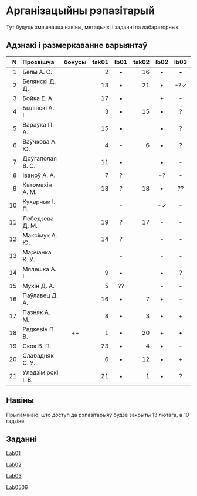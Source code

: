 # Арганізацыйны рэпазітарый

Тут будуць змяшчацца навіны, метадычкі і заданні па лабараторных.

## Адзнакі і размеркаванне варыянтаў


|N  |Прозвішча         |бонусы|tsk01|lb01|tsk02|lb02|lb03|lb04|lb05|lb06|
|--:|:-----------------|:----:|----:|:--:|----:|:--:|:--:|:--:|:--:|:--:|
|  1|Белы А. С.        |      |2    |•   |16   |•   |•   |•   |    |    |
|  2|Белянскі Д. Д.    |      |13   |•   |21   |•   |-?✓ |?   |?   |    |
|  3|Бойка Е. А.       |      |17   |•   |     |+   |-   |-   |    |    |
|  4|Былінскі А. І.    |      |3    |•   |15   |•   |?   |•   |    |    |
|  5|Вараўка П. А.     |      |15   |•   |     |•   |?   |-   |    |    |
|  6|Ваўчкова А. Ю.    |      |4    |-   |6    |•   |?   |-   |    |    |
|  7|Доўгаполая В. С.  |      |11   |•   |     |•   |-   |-   |    |    |
|  8|Іваноў А. А.      |      |7    |?   |     |-?  |-   |-   |    |    |
|  9|Катомахін А. М.   |      |18   |?   |18   |•   |??  |?   |    |    |
| 10|Кухарчык І. П.    |      |     |-   |     |-✓  |-   |?   |    |    |
| 11|Лебедзева Д. М.   |      |19   |?   |17   |-   |-   |-   |    |    |
| 12|Максімук А. Ю.    |      |14   |?   |     |-   |-   |-   |    |    |
| 13|Марчанка К. У.    |      |     |-   |     |-   |-   |-   |    |    |
| 14|Мялешка А. І.     |      |9    |•   |     |•   |?   |•   |    |    |
| 15|Мухін Д. А.       |      |5    |??  |     |-   |-   |-   |    |    |
| 16|Паўлавец Д. А.    |      |16   |•   |7    |•   |-   |-   |    |    |
| 17|Пазняк А. М.      |      |8    |•   |3    |•   |+   |+   |    |    |
| 18|Радкевіч П. В.    |++    |1    |•   |20   |+   |•   |•   |    |    |
| 19|Скок В. П.        |      |23   |•   |4    |•   |-   |-   |    |    |
| 20|Слабадняк С. У.   |      |6    |•   |12   |•   |+   |•   |    |    |
| 21|Уладзімірскі І. В.|      |21   |•   |1    |•   |?   |?   |    |    |


## Навіны

Прыпамінаю, што доступ да рэпазітарыяў будзе закрыты 13 лютага, а 10 гадзіне.

## Заданні

[Lab01](https://github.com/BSU2013gr04Lego/Workflow/releases/download/editpolimorph/JavaLab1.pdf)

[Lab02](https://github.com/BSU2013gr04Lego/Workflow/releases/download/editpolimorph/Polimorfizm.pdf)

[Lab03](https://github.com/BSU2013gr04Lego/Workflow/releases/download/lab03.pdf/JavaLab3.pdf)

[Lab0506](https://github.com/BSU2013gr04Lego/Workflow/releases/download/lab0506.pdf/JavaLab56.pdf)
